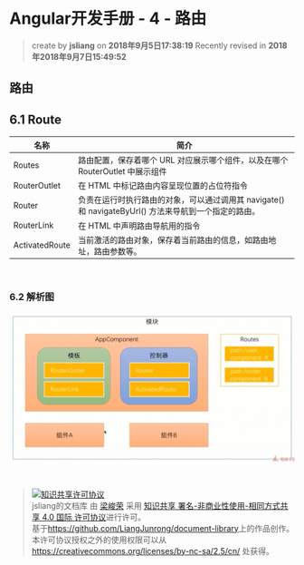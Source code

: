 # Angular开发手册 - 4 - 路由
> create by **jsliang** on **2018年9月5日17:38:19** 
> Recently revised in **2018年2018年9月7日15:49:52**

## 路由

## 6.1 Route
| 名称 | 简介                                |
| ------ | ----------------------------------- |
| Routes | 路由配置，保存着哪个 URL 对应展示哪个组件，以及在哪个 RouterOutlet 中展示组件 |
| RouterOutlet | 在 HTML 中标记路由内容呈现位置的占位符指令 |
| Router | 负责在运行时执行路由的对象，可以通过调用其 navigate() 和 navigateByUrl() 方法来导航到一个指定的路由。 |
| RouterLink | 在 HTML 中声明路由导航用的指令 |
| ActivatedRoute | 当前激活的路由对象，保存着当前路由的信息，如路由地址，路由参数等。 |

<br>

### 6.2 解析图
![图](../../public-repertory/img/js-angular-stock-management-platform-chapter4-1.png)

<br>

> <a rel="license" href="http://creativecommons.org/licenses/by-nc-sa/4.0/"><img alt="知识共享许可协议" style="border-width:0" src="https://i.creativecommons.org/l/by-nc-sa/4.0/88x31.png" /></a><br /><span xmlns:dct="http://purl.org/dc/terms/" property="dct:title">jsliang的文档库</span> 由 <a xmlns:cc="http://creativecommons.org/ns#" href="https://github.com/LiangJunrong/document-library" property="cc:attributionName" rel="cc:attributionURL">梁峻荣</a> 采用 <a rel="license" href="http://creativecommons.org/licenses/by-nc-sa/4.0/">知识共享 署名-非商业性使用-相同方式共享 4.0 国际 许可协议</a>进行许可。<br />基于<a xmlns:dct="http://purl.org/dc/terms/" href="https://github.com/LiangJunrong/document-library" rel="dct:source">https://github.com/LiangJunrong/document-library</a>上的作品创作。<br />本许可协议授权之外的使用权限可以从 <a xmlns:cc="http://creativecommons.org/ns#" href="https://creativecommons.org/licenses/by-nc-sa/2.5/cn/" rel="cc:morePermissions">https://creativecommons.org/licenses/by-nc-sa/2.5/cn/</a> 处获得。